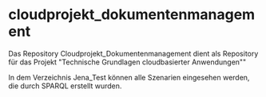 # cloudprojekt_dokumentenmanagement
Das Repository Cloudprojekt_Dokumentenmanagement dient als Repository für das Projekt "Technische Grundlagen cloudbasierter Anwendungen""

In dem Verzeichnis Jena_Test können alle Szenarien eingesehen werden, die durch SPARQL erstellt wurden.
